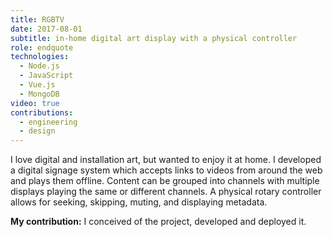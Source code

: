 ```yaml
---
title: RGBTV
date: 2017-08-01
subtitle: in-home digital art display with a physical controller
role: endquote
technologies:
  - Node.js
  - JavaScript
  - Vue.js
  - MongoDB
video: true
contributions:
  - engineering
  - design
---
```


I love digital and installation art, but wanted to enjoy it at home. I developed a digital signage system which accepts links to videos from around the web and plays them offline. Content can be grouped into channels with multiple displays playing the same or different channels. A physical rotary controller allows for seeking, skipping, muting, and displaying metadata.

**My contribution:** I conceived of the project, developed and deployed it.
